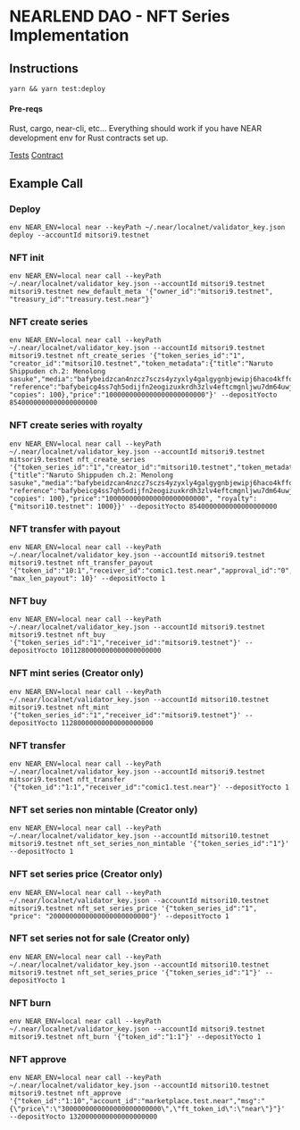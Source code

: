 # NEARLEND DAO - NFT Series Implementation

## Instructions

`yarn && yarn test:deploy`

#### Pre-reqs

Rust, cargo, near-cli, etc...
Everything should work if you have NEAR development env for Rust contracts set up.

[Tests](test/api.test.js)
[Contract](contract/src/lib.rs)

## Example Call

### Deploy

```
env NEAR_ENV=local near --keyPath ~/.near/localnet/validator_key.json deploy --accountId mitsori9.testnet
```

### NFT init

```
env NEAR_ENV=local near call --keyPath ~/.near/localnet/validator_key.json --accountId mitsori9.testnet mitsori9.testnet new_default_meta '{"owner_id":"mitsori9.testnet", "treasury_id":"treasury.test.near"}'
```

### NFT create series

```
env NEAR_ENV=local near call --keyPath ~/.near/localnet/validator_key.json --accountId mitsori9.testnet mitsori9.testnet nft_create_series '{"token_series_id":"1", "creator_id":"mitsori10.testnet","token_metadata":{"title":"Naruto Shippuden ch.2: Menolong sasuke","media":"bafybeidzcan4nzcz7sczs4yzyxly4galgygnbjewipj6haco4kffoqpkiy", "reference":"bafybeicg4ss7qh5odijfn2eogizuxkrdh3zlv4eftcmgnljwu7dm64uwji", "copies": 100},"price":"1000000000000000000000000"}' --depositYocto 8540000000000000000000
```

### NFT create series with royalty

```
env NEAR_ENV=local near call --keyPath ~/.near/localnet/validator_key.json --accountId mitsori9.testnet mitsori9.testnet nft_create_series '{"token_series_id":"1","creator_id":"mitsori10.testnet","token_metadata":{"title":"Naruto Shippuden ch.2: Menolong sasuke","media":"bafybeidzcan4nzcz7sczs4yzyxly4galgygnbjewipj6haco4kffoqpkiy", "reference":"bafybeicg4ss7qh5odijfn2eogizuxkrdh3zlv4eftcmgnljwu7dm64uwji", "copies": 100},"price":"1000000000000000000000000", "royalty":{"mitsori10.testnet": 1000}}' --depositYocto 8540000000000000000000
```

### NFT transfer with payout

```
env NEAR_ENV=local near call --keyPath ~/.near/localnet/validator_key.json --accountId mitsori9.testnet mitsori9.testnet nft_transfer_payout '{"token_id":"10:1","receiver_id":"comic1.test.near","approval_id":"0","balance":"1000000000000000000000000", "max_len_payout": 10}' --depositYocto 1
```

### NFT buy

```
env NEAR_ENV=local near call --keyPath ~/.near/localnet/validator_key.json --accountId mitsori9.testnet mitsori9.testnet nft_buy '{"token_series_id":"1","receiver_id":"mitsori9.testnet"}' --depositYocto 1011280000000000000000000
```

### NFT mint series (Creator only)

```
env NEAR_ENV=local near call --keyPath ~/.near/localnet/validator_key.json --accountId mitsori10.testnet mitsori9.testnet nft_mint '{"token_series_id":"1","receiver_id":"mitsori9.testnet"}' --depositYocto 11280000000000000000000
```

### NFT transfer

```
env NEAR_ENV=local near call --keyPath ~/.near/localnet/validator_key.json --accountId mitsori9.testnet mitsori9.testnet nft_transfer '{"token_id":"1:1","receiver_id":"comic1.test.near"}' --depositYocto 1
```

### NFT set series non mintable (Creator only)

```
env NEAR_ENV=local near call --keyPath ~/.near/localnet/validator_key.json --accountId mitsori10.testnet mitsori9.testnet nft_set_series_non_mintable '{"token_series_id":"1"}' --depositYocto 1
```

### NFT set series price (Creator only)

```
env NEAR_ENV=local near call --keyPath ~/.near/localnet/validator_key.json --accountId mitsori10.testnet mitsori9.testnet nft_set_series_price '{"token_series_id":"1", "price": "2000000000000000000000000"}' --depositYocto 1
```

### NFT set series not for sale (Creator only)

```
env NEAR_ENV=local near call --keyPath ~/.near/localnet/validator_key.json --accountId mitsori10.testnet mitsori9.testnet nft_set_series_price '{"token_series_id":"1"}' --depositYocto 1
```

### NFT burn

```
env NEAR_ENV=local near call --keyPath ~/.near/localnet/validator_key.json --accountId mitsori9.testnet mitsori9.testnet nft_burn '{"token_id":"1:1"}' --depositYocto 1
```

### NFT approve

```
env NEAR_ENV=local near call --keyPath ~/.near/localnet/validator_key.json --accountId mitsori10.testnet mitsori9.testnet nft_approve '{"token_id":"1:10","account_id":"marketplace.test.near","msg":"{\"price\":\"3000000000000000000000000\",\"ft_token_id\":\"near\"}"}' --depositYocto 1320000000000000000000
```
